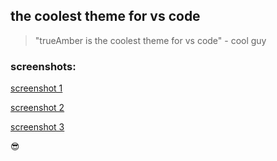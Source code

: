 ## the coolest theme for vs code

> "trueAmber is the coolest theme for vs code" - cool guy

### screenshots:

[screenshot 1](images/trueAmber1.jpeg)

[screenshot 2](images/trueAmber2.jpeg)

[screenshot 3](images/trueAmber3.jpeg)

:sunglasses:
